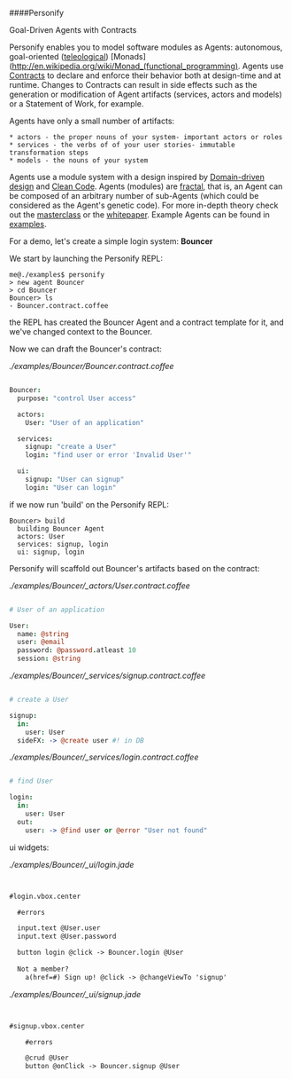 ####Personify

Goal-Driven Agents with Contracts

Personify enables you to model software modules as Agents: autonomous, goal-oriented ([teleological](http://en.wikipedia.org/wiki/Teleology)) [Monads](http://en.wikipedia.org/wiki/Monad_(functional_programming).
Agents use [Contracts](http://en.wikipedia.org/wiki/Design_by_contract) to declare and enforce their behavior both at design-time and at runtime.  Changes to Contracts can result in side effects such as the generation or modification of Agent artifacts (services, actors and models) or a Statement of Work, for example.

Agents have only a small number of artifacts:

    * actors - the proper nouns of your system- important actors or roles
    * services - the verbs of of your user stories- immutable transformation steps
    * models - the nouns of your system 

Agents use a module system with a design inspired by [Domain-driven design](http://en.wikipedia.org/wiki/Domain-driven_design) and [Clean Code](http://www.amazon.com/Clean-Code-Handbook-Software-Craftsmanship/dp/0132350882). Agents (modules) are [fractal](http://erg4146.casaccia.enea.it/wwwerg26701/gad-pe02.htm), that is, an Agent can be composed of an arbitrary number of sub-Agents (which could be considered as the Agent's genetic code). For more in-depth theory check out the [masterclass](https://github.com/personify/personify-masterclass) or the [whitepaper](https://github.com/personify/personify-whitepaper).  Example Agents can be found in [examples](https://github.com/personify/Personify/tree/master/examples). 

For a demo, let's create a simple login system: **Bouncer**

We start by launching the Personify REPL:

```
me@./examples$ personify 
> new agent Bouncer
> cd Bouncer
Bouncer> ls
- Bouncer.contract.coffee
```
the REPL has created the Bouncer Agent and a contract template for it, and we've changed context to the Bouncer.

Now we can draft the Bouncer's contract:
 
*./examples/Bouncer/Bouncer.contract.coffee*

```coffeescript

Bouncer:
  purpose: "control User access"

  actors:  
    User: "User of an application"

  services:    
    signup: "create a User"      
    login: "find user or error 'Invalid User'"

  ui:
    signup: "User can signup"
    login: "User can login"
```

if we now run 'build' on the Personify REPL:

```
Bouncer> build
  building Bouncer Agent
  actors: User
  services: signup, login
  ui: signup, login
```

Personify will scaffold out Bouncer's artifacts based on the contract:

*./examples/Bouncer/_actors/User.contract.coffee*

```coffeescript

# User of an application

User:
  name: @string
  user: @email 
  password: @password.atleast 10
  session: @string
```

*./examples/Bouncer/_services/signup.contract.coffee*

```coffeescript

# create a User

signup:      
  in: 
    user: User
  sideFX: -> @create user #! in DB
```

*./examples/Bouncer/_services/login.contract.coffee*

```coffeescript

# find User

login:
  in: 
    user: User
  out:
    user: -> @find user or @error "User not found"
```

ui widgets:

*./examples/Bouncer/_ui/login.jade*

```HTML


#login.vbox.center

  #errors

  input.text @User.user
  input.text @User.password 

  button login @click -> Bouncer.login @User
   
  Not a member?  
    a(href=#) Sign up! @click -> @changeViewTo 'signup'

```

*./examples/Bouncer/_ui/signup.jade*

```HTML


#signup.vbox.center

    #errors          

    @crud @User
    button @onClick -> Bouncer.signup @User

```


